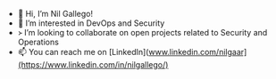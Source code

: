 - 👋 Hi, I’m Nil Gallego!
- 👀 I’m interested in DevOps and Security
- ᚛ I’m looking to collaborate on open projects related to Security and Operations
- 📫 You can reach me on [LinkedIn](www.linkedin.com/nilgaar](https://www.linkedin.com/in/nilgallego/)
